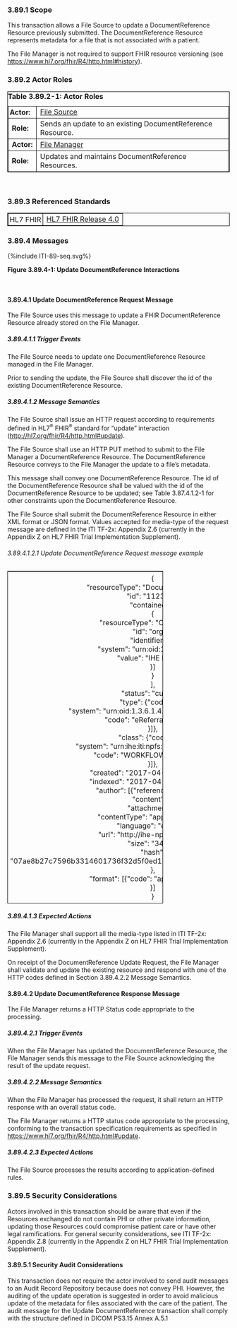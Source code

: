 ### 3.89.1 Scope

This transaction allows a File Source to update a DocumentReference
Resource previously submitted. The DocumentReference Resource represents
metadata for a file that is not associated with a patient.

The File Manager is not required to support FHIR resource versioning
(see <https://www.hl7.org/fhir/R4/http.html#history>).

### 3.89.2 Actor Roles

<div>
<table border="1" borderspacing="0"
    style="border: 1px solid black; border-collapse: collapse">
    <caption style="text-align:left">
        <b> Table 3.89.2-1: Actor Roles </b>
    </caption>
    <tbody>
        <tr>
            <td style="padding:3px"><b>Actor:</b></td>
            <td><a href="volume-1.html#47113-file-source">File Source</a></td>
        </tr>
       <tr>
            <td><b>Role:</b></td>
            <td>Sends an update to an existing DocumentReference Resource.</td>
        </tr>
        <tr>
            <td><b>Actor:</b></td>
            <td><a href="volume-1.html#47111-file-manager">File Manager</a></td>
        </tr>
        <tr>
            <td><b>Role:</b></td>
            <td>Updates and maintains DocumentReference Resources.</td>
        </tr>
    </tbody>
</table>
</div>
<br>

### 3.89.3 Referenced Standards

<table border="1" borderspacing="0"
    style="border: 1px solid black; border-collapse: collapse">
    <tbody>
        <tr>
            <td style="padding:3px">HL7 FHIR</td>
            <td><a href="http://hl7.org/fhir/R4/index.html">HL7 FHIR Release 4.0</a></td>
        </tr>
    </tbody>
</table>

### 3.89.4 Messages

<div>
{%include ITI-89-seq.svg%}
<p><b>Figure 3.89.4-1: Update DocumentReference Interactions</b></p>
</div>
<br clear="all">

#### 3.89.4.1 Update DocumentReference Request Message

The File Source uses this message to update a FHIR DocumentReference
Resource already stored on the File Manager.

##### 3.89.4.1.1 Trigger Events

The File Source needs to update one DocumentReference Resource managed
in the File Manager.

Prior to sending the update, the File Source shall discover the id of
the existing DocumentReference Resource.

##### 3.89.4.1.2 Message Semantics

The File Source shall issue an HTTP request according to requirements
defined in HL7<sup>®</sup> FHIR<sup>®</sup> standard for “update”
interaction (<http://hl7.org/fhir/R4/http.html#update>).

The File Source shall use an HTTP PUT method to submit to the File
Manager a DocumentReference Resource. The DocumentReference Resource
conveys to the File Manager the update to a file’s metadata.

This message shall convey one DocumentReference Resource. The id of the
DocumentReference Resource shall be valued with the id of the
DocumentReference Resource to be updated; see Table 3.87.4.1.2-1 for
other constraints upon the DocumentReference Resource.

The File Source shall submit the DocumentReference Resource in either
XML format or JSON format. Values accepted for media-type of the request
message are defined in the ITI TF-2x: Appendix Z.6 (currently in the
Appendix Z on HL7 FHIR Trial Implementation Supplement).

###### 3.89.4.1.2.1 Update DocumentReference Request message example 

<table style="width:70%; border:1px solid black">
<colgroup>
<col style="width: 100%" />
</colgroup>
<thead>
<tr class="header">
<th style="padding:5px; font-weight:normal">{<br />
"resourceType": "DocumentReference",<br />
"id": "112345",<br />
"contained": [<br />
{<br />
"resourceType": "Organization",<br />
"id": "org1",<br />
"identifier": [{<br />
"system": "urn:oid:1.12.234.56",<br />
"value": "IHE Facility"<br />
}]<br />
}<br />
],<br />
"status": "current",<br />
"type": {"coding": [{<br />
"system": "urn:oid:1.3.6.1.4.1.19376.1.5.3.1.5.1",<br />
"code": "eReferral workflow"<br />
}]},<br />
"class": {"coding": [{<br />
"system": "urn:ihe:iti:npfs:2017:class-codes",<br />
"code": "WORKFLOW_DEFINITION"<br />
}]},<br />
"created": "2017-04-17T10:30:00",<br />
"indexed": "2017-04-17T11:00:00",<br />
"author": [{"reference": "#org1"}],<br />
"content": [{<br />
"attachment": {<br />
"contentType": "application/pdf",<br />
"language": "en-US",<br />
"url": "http://ihe-npfs.com/214",<br />
"size": "3456",<br />
"hash":
"07ae8b27c7596b3314601736f32d5f0ed17fc8c0e27a0475e8ea2d8b2c788436"<br />
},<br />
"format": [{"code": "application/pdf"}]<br />
}]<br />
}</th>
</tr>
</thead>
<tbody>
</tbody>
</table>

##### 3.89.4.1.3 Expected Actions

The File Manager shall support all the media-type listed in ITI TF-2x:
Appendix Z.6 (currently in the Appendix Z on HL7 FHIR Trial
Implementation Supplement).

On receipt of the DocumentReference Update Request, the File Manager
shall validate and update the existing resource and respond with one of
the HTTP codes defined in Section 3.89.4.2.2 Message Semantics.

#### 3.89.4.2 Update DocumentReference Response Message

The File Manager returns a HTTP Status code appropriate to the
processing.

##### 3.89.4.2.1 Trigger Events

When the File Manager has updated the DocumentReference Resource, the
File Manager sends this message to the File Source acknowledging the
result of the update request.

##### 3.89.4.2.2 Message Semantics

When the File Manager has processed the request, it shall return an HTTP
response with an overall status code.

The File Manager returns a HTTP status code appropriate to the
processing, conforming to the transaction specification requirements as
specified in <https://www.hl7.org/fhir/R4/http.html#update>.

##### 3.89.4.2.3 Expected Actions

The File Source processes the results according to application-defined
rules.

### 3.89.5 Security Considerations

Actors involved in this transaction should be aware that even if the
Resources exchanged do not contain PHI or other private information,
updating those Resources could compromise patient care or have other
legal ramifications. For general security considerations, see ITI TF-2x:
Appendix Z.8 (currently in the Appendix Z on HL7 FHIR Trial
Implementation Supplement).

#### 3.89.5.1 Security Audit Considerations

This transaction does not require the actor involved to send audit
messages to an Audit Record Repository because does not convey PHI.
However, the auditing of the update operation is suggested in order to
avoid malicious update of the metadata for files associated with the
care of the patient. The audit message for the Update DocumentReference
transaction shall comply with the structure defined in DICOM PS3.15
Annex A.5.1


